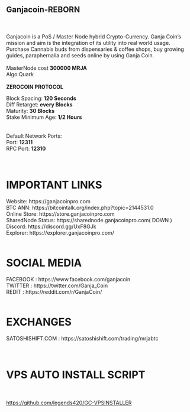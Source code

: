 <b><h2>Ganjacoin-REBORN</h2></b><br></br>
Ganjacoin is a PoS / Master Node hybrid Crypto-Currency.  Ganja Coin’s mission and aim is the integration of its utility into real world usage. Purchase Cannabis buds from dispensaries & coffee shops, buy growing guides, paraphernalia and seeds online by using Ganja Coin.
<br>
<br>
MasterNode cost <b>300000 MRJA</b>
<br>
Algo:Quark
<br><br>
<b>ZEROCOIN PROTOCOL</b>

Block Spacing:<b> 120 Seconds</b><br>
Diff Retarget: <b>every Blocks</b><br>
Maturity: <b>30 Blocks</b><br>
Stake Minimum Age: <b>1/2 Hours</b><br>
<br><br>
Default Network Ports:<br>
Port: <b>12311</b><br>
RPC Port: <b>12310</b><br>
<br><br>
<h1> IMPORTANT LINKS</h1>
Website: https://ganjacoinpro.com<br>
BTC ANN: https://bitcointalk.org/index.php?topic=2144531.0<br>
Online Store: https://store.ganjacoinpro.com<br>
SharedNode Status: https://sharednode.ganjacoinpro.com( DOWN )<br> 
Discord: https://discord.gg/UxF8GJk<br>
Explorer: https://explorer.ganjacoinpro.com/
<br>
<br>
<h1>SOCIAL MEDIA </h1>
FACEBOOK : https://www.facebook.com/ganjacoin<br>
TWITTER : https://twitter.com/Ganja_Coin<br>
REDIT : https://reddit.com/r/GanjaCoin/
<br>
<br>
<h1>EXCHANGES </h1>
SATOSHISHIFT.COM : https://satoshishift.com/trading/mrjabtc<br>
<br>
<br>
<h1> VPS AUTO INSTALL SCRIPT </h1><br>

https://github.com/legends420/GC-VPSINSTALLER

